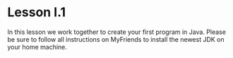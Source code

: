 

# Lesson I.1 #


In this lesson we work together to create your first program in Java.
Please be sure to follow all instructions on MyFriends to install the
newest JDK on your home machine.

